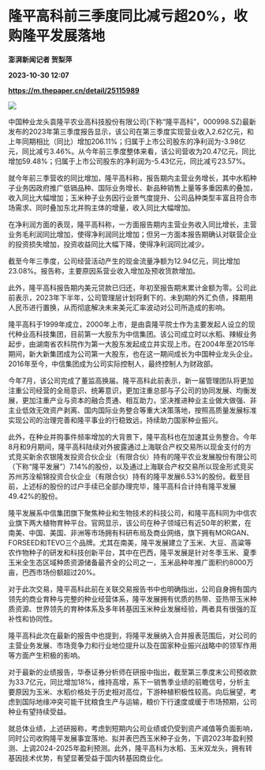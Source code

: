 # 隆平高科前三季度同比减亏超20%，收购隆平发展落地
**澎湃新闻记者 贺梨萍**

**2023-10-30 12:07**

**https://m.thepaper.cn/detail/25115989**

![](https://imagecloud.thepaper.cn/thepaper/image/276/227/492.jpg)

中国种业龙头袁隆平农业高科技股份有限公司(下称“隆平高科”，000998.SZ)最新发布的2023年第三季度报告显示，该公司在第三季度实现营业收入2.62亿元，和上年同期相比（同比）增加206.11%；归属于上市公司股东的净利润为-3.98亿元，同比减亏3.46%。从今年前三季度整体来看，该公司营收为20.47亿元，同比增加59.48%；归属于上市公司股东的净利润为-5.43亿元，同比减亏23.57%。

就今年前三季营收的同比增加，隆平高科称，报告期内主营业务增长，其中水稻种子业务因政府推广低镉品种、国际业务增长、新品种销售上量等多重因素的叠加，收入同比大幅增加；玉米种子业务因行业景气度提升、公司品种类型丰富且符合市场需求、同时叠加东北并购主体的增量，收入同比大幅增加。

在净利润方面的表现，隆平高科称，一方面报告期内主营业务收入同比增长，主营业务毛利润同比增加，使得净利润同比增加；但另一方面本报告期确认对联营企业的投资损失增加，投资收益同比大幅下降，使得净利润同比减少。

截至今年三季度，公司经营活动产生的现金流量净额为12.94亿元，同比增加23.08%。报告称，主要原因系营业收入增加及预收货款增加。

此外，隆平高科报告期内美元贷款已归还，年初至报告期末累计金额为零。公司此前表示，2023年下半年，公司管理层计划将剩下的、未到期的外汇负债，择期用人民币进行置换，从而彻底解决未来美元汇率波动对公司所造成的影响。

隆平高科于1999年成立，2000年上市，是由袁隆平院士作为主要发起人设立的现代种业高科技集团，目前第一大股东为中信集团。该公司成立时以水稻、辣椒业务起步，由湖南省农科院作为第一大股东发起成立并实现上市。在2004年至2015年期间，新大新集团成为公司第一大股东，也在这一期间成长为中国种业龙头企业。2016年至今，中信集团成为公司实际控制人，最终控制人为财政部。

今年7月，该公司完成了董监高换届。隆平高科此前表示，新一届管理团队将更加注重公司经营的全局意识、统筹意识，更加注重总部与子公司的协同发展、均衡发展，更加注重产业与资本的融合贯通、相互助力，坚决推进种业主业做大做强、非主业低效无效资产剥离、国内国际业务整合等重大决策落地，按照高质量发展标准实现公司的治理完善和隆平事业的行稳致远，持续助力国家种业振兴。

此外，在种业并购事件频率增加的大背景下，隆平高科也在加速其业务整合。今年8月和9月期间，隆平高科陆续对外披露通过上海联合产权交易所以现金支付的方式竞买新余农银隆发投资合伙企业（有限合伙）持有的隆平农业发展股份有限公司（下称“隆平发展”）7.14%的股份，以及通过上海联合产权交易所以现金形式竞买苏州苏洤榆锦投资合伙企业（有限合伙）持有的隆平发展6.53%的股份。截至目前，上述标的股份的过户手续已全部办理完毕，隆平高科合计持有隆平发展49.42%的股份。

隆平发展系中信集团旗下聚焦种业和生物技术的科技公司，和隆平高科同为中信农业旗下两大植物育种平台。官网显示，该公司在种子领域已有近50年的积累，在南美、中国、美国、非洲等市场拥有科研布局及商业网络，旗下拥有MORGAN、FORSEED和TEVO三个品牌。尤其在南美，隆平发展建立了玉米、大豆、高粱等农作物种子的研发和科技创新平台，其中在巴西，隆平发展是针对冬季玉米、夏季玉米全生态区域种质资源储备最齐全的公司之一，玉米品种年推广面积约8000万亩，巴西市场份额超过20%。

对于此次交易，隆平高科此前在关联交易报告书中也明确指出，公司自身拥有国内领先的商业育种与完整的种业经营体系，隆平发展拥有优质的热带、亚热带玉米种质资源、世界领先的育种体系及多年转基因玉米种业发展经验，两者具有很强的互补性和协同性。

隆平高科此次在最新的报告中也提到，将隆平发展纳入合并报表范围后，对公司的主营业务发展、市场竞争力和行业地位提升以及在国家种业振兴战略中的领军作用等方面产生积极的影响。

对于最新的业绩报告，华泰证券分析师在研报中指出，截至第三季度末公司预收款为33.7亿元，同比增加18%，维持高增，系下一销售季业绩的前瞻信号，分析主要原因为玉米、水稻价格处于历史相对高位，下游种植积极性较高。向后展望，考虑到国际地缘冲突可能干扰粮食生产与运输，粮价下行速度或缓于市场预期，公司种业有望持续受益。

就总体业绩，上述研报称，考虑到短期内公司业绩或仍受到资产减值等负面影响，同时公司收购隆平发展事宜落地、拟并表巴西玉米种子业务，下调2023年盈利预测、上调2024-2025年盈利预测。此外，隆平高科为水稻、玉米双龙头，拥有转基因技术优势，有望显著受益于国内转基因商业化。